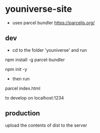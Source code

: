 # youniverse-site

- uses parcel bundler https://parceljs.org/

## dev

- cd to the folder 'youniverse' and run

npm install -g parcel-bundler

npm init -y

- then run

parcel index.html

to develop on localhost:1234

## production

upload the contents of dist to the server